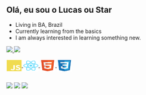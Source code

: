 ## Olá, eu sou o Lucas ou Star

-  Living in BA, Brazil 
-  Currently learning from the basics
-  I am always interested in learning something new.


<div>

 <a href="https://github.com/SStarCh1"> 
 <img height="180em" src="https://github-readme-stats.vercel.app/api?username=SStarCh1&show_icons=true&theme=tokyonight&include_all_commits=true&count_private=true"/>

  <img height="180em" src="https://github-readme-stats.vercel.app/api/top-langs/?username=SStarCh1&layout=compact&langs_count=7&theme=gruvbox "/>

 </div>
 
<div style="display: inline_block"><br>
  <img align="center"  height="30" width="40" src="https://raw.githubusercontent.com/devicons/devicon/master/icons/javascript/javascript-plain.svg">
  <img align="center"  height="30" width="40" src="https://raw.githubusercontent.com/devicons/devicon/master/icons/react/react-original.svg">
  <img align="center"  height="30" width="40" src="https://raw.githubusercontent.com/devicons/devicon/master/icons/html5/html5-original.svg">
  <img align="center"  height="30" width="40" src="https://raw.githubusercontent.com/devicons/devicon/master/icons/css3/css3-original.svg">
 <link rel="stylesheet" href="https://cdn.jsdelivr.net/gh/devicons/devicon@v2.12.0/devicon.min.css">
 
</div>

 ##

<div> 

  <a href="https://www.instagram.com/star.ch1/" target="_blank"><img src="https://img.shields.io/badge/-Instagram-%23E4405F?style=for-the-badge&logo=instagram&logoColor=white"   target="_blank"></a>
 <a href="https://discord.gg/jDM3mmpb" target="_blank"><img src="https://img.shields.io/badge/Discord-7289DA?style=for-the-badge&logo=discord&logoColor=white" target="_blank"></a> 
  <a href = "mailto:Lucasberzk@gmail.com"><img src="https://img.shields.io/badge/-Gmail-%23333?style=for-the-badge&logo=gmail&logoColor=white" target="_blank"></a>
 
 
</div>
